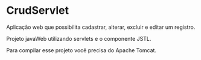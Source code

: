# CrudServlet
Aplicação web que possibilita cadastrar, alterar, excluir e editar um registro.

Projeto javaWeb utilizando servlets e o componente JSTL. 

Para compilar esse projeto você precisa do Apache Tomcat.


